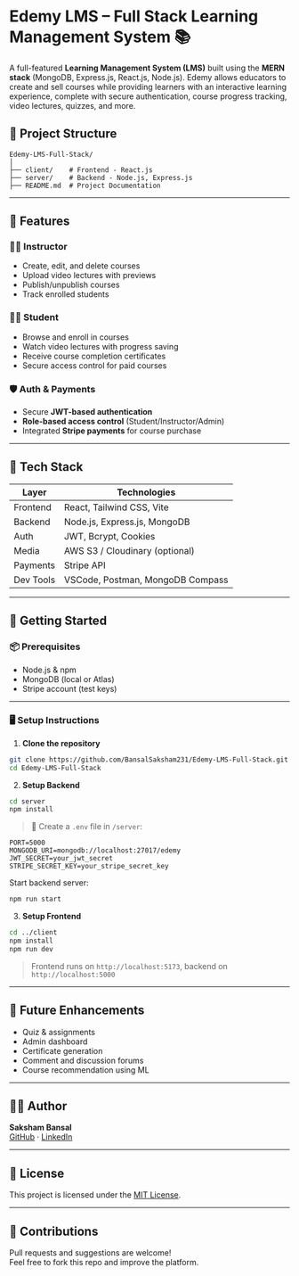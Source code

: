 
# Edemy LMS – Full Stack Learning Management System 📚

A full-featured **Learning Management System (LMS)** built using the **MERN stack** (MongoDB, Express.js, React.js, Node.js). Edemy allows educators to create and sell courses while providing learners with an interactive learning experience, complete with secure authentication, course progress tracking, video lectures, quizzes, and more.


## 📁 Project Structure

```
Edemy-LMS-Full-Stack/
│
├── client/    # Frontend - React.js
├── server/    # Backend - Node.js, Express.js
├── README.md  # Project Documentation
```

---

## 🧩 Features

### 👨‍🏫 Instructor
- Create, edit, and delete courses
- Upload video lectures with previews
- Publish/unpublish courses
- Track enrolled students

### 🧑‍🎓 Student
- Browse and enroll in courses
- Watch video lectures with progress saving
- Receive course completion certificates
- Secure access control for paid courses

### 🛡️ Auth & Payments
- Secure **JWT-based authentication**
- **Role-based access control** (Student/Instructor/Admin)
- Integrated **Stripe payments** for course purchase

---

## 🧰 Tech Stack

| Layer     | Technologies                      |
|-----------|-----------------------------------|
| Frontend  | React, Tailwind CSS, Vite         |
| Backend   | Node.js, Express.js, MongoDB      |
| Auth      | JWT, Bcrypt, Cookies              |
| Media     | AWS S3 / Cloudinary (optional)    |
| Payments  | Stripe API                        |
| Dev Tools | VSCode, Postman, MongoDB Compass  |

---

## 🚀 Getting Started

### 📦 Prerequisites

- Node.js & npm
- MongoDB (local or Atlas)
- Stripe account (test keys)

---

### 🖥️ Setup Instructions

1. **Clone the repository**
```bash
git clone https://github.com/BansalSaksham231/Edemy-LMS-Full-Stack.git
cd Edemy-LMS-Full-Stack
```

2. **Setup Backend**

```bash
cd server
npm install
```

> 🔑 Create a `.env` file in `/server`:
```env
PORT=5000
MONGODB_URI=mongodb://localhost:27017/edemy
JWT_SECRET=your_jwt_secret
STRIPE_SECRET_KEY=your_stripe_secret_key
```

Start backend server:
```bash
npm run start
```

3. **Setup Frontend**

```bash
cd ../client
npm install
npm run dev
```

> Frontend runs on `http://localhost:5173`, backend on `http://localhost:5000`

---


## 🧪 Future Enhancements

- Quiz & assignments
- Admin dashboard
- Certificate generation
- Comment and discussion forums
- Course recommendation using ML

---

## 🧑‍💻 Author

**Saksham Bansal**  
[GitHub](https://github.com/BansalSaksham231) · [LinkedIn](https://linkedin.com/in/sakshambansal231)

---

## 📄 License

This project is licensed under the [MIT License](LICENSE).

---

## 🤝 Contributions

Pull requests and suggestions are welcome!  
Feel free to fork this repo and improve the platform.

